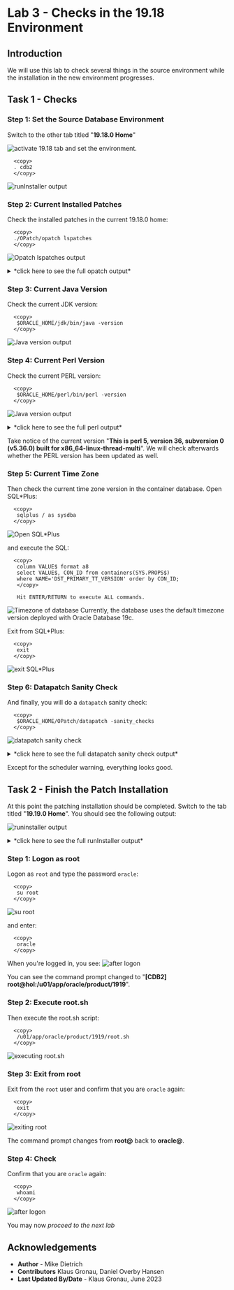 # Lab 3 - Checks in the 19.18 Environment

## Introduction 
We will use this lab to check several things in the source environment while the installation in the new environment progresses.

## Task 1 - Checks

### Step 1: Set the Source Database Environment

Switch to the other tab titled "__19.18.0 Home__" 

![activate 19.18 tab ](./images/19-18-home.png " ")
and set the environment.
  ```
    <copy>
    . cdb2
    </copy>
  ```
  ![runInstaller output ](./images/source-19-18-env.png " ")

### Step 2: Current Installed Patches

Check the installed patches in the current 19.18.0 home:
 
  ```
    <copy>
    ./OPatch/opatch lspatches
    </copy>
  ```
  ![Opatch lspatches output ](./images/opatch-lspatches.png " ")

<details>
 <summary>*click here to see the full opatch output*</summary>

  ``` text
[CDB2] oracle@hol:/u01/app/oracle/product/19
$ ./OPatch/opatch lspatches
35246710;HIGH DIRECT PATH READ AFTER 19.18 DBRU PATCHING
35213579;MERGE ON DATABASE RU 19.18.0.0.0 OF 35037877 35046819
35162446;NEED BEHAVIOR CHANGE TO BE SWITCHED OFF
35160800;GG IE FAILS WITH ORA-14400 AT SYSTEM.LOGMNRC_USER AFTER ORACLE DB UPGRADE TO 19.18DBRU
35156936;ORA-7445 [KFFBNEW()+351]  AFTER CONVERT TO ASM FLEX DISKGROUP
34974052;DIRECT NFS CONNECTION RESET MESSAGES
34879016;ALL SESSIONS HANG DUE TO INST_RCV BUFFER IS NOT GETTING WRITE PERMISSION
34871935;SBI  QUEUE BUILDUP - SESSIONS SPIKE WITH GC CURRENT REQUEST  (6-DEC-2022)
34861493;RESYNC CATALOG FAILED IN ZDLRA CATALOG AFTER PROTECTED DATABASE PATCHED TO 19.17
34810252;SPIN OFF FOR BUG 34808861 [ORA-00600  INTERNAL ERROR CODE, ARGUMENTS  [KFDS_GETSEGREUSEENQ01] TERMINATED ALL DB INSTANCES
34793099;STRESS FA CDB CREATION FAILS ON 19.17 WITH THE ORA-00704  BOOTSTRAP PROCESS FAILURE WHILE OPENING PDB$SEED
34783802;PARALLEL QUERY ON PARTITIONED TABLE RETURNS WRONG RESULT
34557500;CTWR CAUSED MULTIPLE INSTANCES IN HUNG STATE ON THE RAC STANDBY DATABASE
34340632;AQAH  SMART MONITORING &amp; RESILIENCY IN QUEUE KGL MEMORY USAGE
33973908;DBWR NOT PICKING UP WRITES FOR SOME TIME
32727143;TRANSACTION-LEVEL CONTENT ISOLATION FOR TRANSACTION-DURATION GLOBAL TEMPORARY TABLES
31222103;STRESS RAC ATPD FAN EVENTS ARE NOT GETTING PROCESSED WITH 21C GI AND 19.4 DB
34972375;DATAPUMP BUNDLE PATCH 19.18.0.0.0
34786990;OJVM RELEASE UPDATE: 19.18.0.0.230117 (34786990)
34765931;Database Release Update : 19.18.0.0.230117 (34765931)
29585399;OCW RELEASE UPDATE 19.3.0.0.0 (29585399)

OPatch succeeded.
[CDB2] oracle@hol:/u01/app/oracle/product/19
$
  ```
</details>

### Step 3: Current Java Version

Check the current JDK version:
  ```
    <copy>
     $ORACLE_HOME/jdk/bin/java -version
    </copy>
  ```
  ![Java version output ](./images/java-version.png " ")



### Step 4: Current Perl Version

Check the current PERL version:
  ```
    <copy>
     $ORACLE_HOME/perl/bin/perl -version
    </copy>
  ```

![Java version output ](./images/perl-version.png " ")

<details>
 <summary>*click here to see the full perl output*</summary>

  ``` text
[CDB2] oracle@hol:/u01/app/oracle/product/19
$ $ORACLE_HOME/perl/bin/perl -version

This is perl 5, version 36, subversion 0 (v5.36.0) built for x86_64-linux-thread-multi

Copyright 1987-2022, Larry Wall

Perl may be copied only under the terms of either the Artistic License or the
GNU General Public License, which may be found in the Perl 5 source kit.

Complete documentation for Perl, including FAQ lists, should be found on
this system using "man perl" or "perldoc perl".  If you have access to the
Internet, point your browser at https://www.perl.org/, the Perl Home Page.

[CDB2] oracle@hol:/u01/app/oracle/product/19
$
  ```
</details>

Take notice of the current version "__This is perl 5, version 36, subversion 0 (v5.36.0) built for x86_64-linux-thread-multi__". 
We will check afterwards whether the PERL version has been updated as well. </br>


### Step 5: Current Time Zone

Then check the current time zone version in the container database.
Open SQL*Plus:
  ```
    <copy>
     sqlplus / as sysdba
    </copy>
  ```
![Open SQL*Plus](./images/sqlplus-lab3.png " ")

and execute the SQL:
  ```
    <copy>
     column VALUE$ format a8
     select VALUE$, CON_ID from containers(SYS.PROPS$) 
     where NAME='DST_PRIMARY_TT_VERSION' order by CON_ID;
     </copy>

     Hit ENTER/RETURN to execute ALL commands.
  ```
![Timezone of database](./images/dst-cdb.png " ")
Currently, the database uses the default timezone version deployed with Oracle Database 19c.


Exit from SQL*Plus:
  ```
    <copy>
     exit
    </copy>
  ```
![exit SQL*Plus](./images/exit-sqlplus.png " ")

### Step 6: Datapatch Sanity Check

And finally, you will do a `datapatch` sanity check:

  ```
    <copy>
     $ORACLE_HOME/OPatch/datapatch -sanity_checks
    </copy>
  ```

![datapatch sanity check](./images/datapatch-sanity-check.png " ")


<details>
 <summary>*click here to see the full datapatch sanity check output*</summary>

  ``` text
[CDB2] oracle@hol:/u01/app/oracle/product/19
$ $ORACLE_HOME/OPatch/datapatch -sanity_checks
SQL Patching sanity checks version 19.18.0.0.0 on Thu 29 Jun 2023 02:50:33 PM CEST
Copyright (c) 2021, 2023, Oracle.  All rights reserved.

Log file for this invocation: /u01/app/oracle/product/19/cfgtoollogs/sqlpatch/sanity_checks_20230629_145033_5663/sanity_checks_20230629_145033_5663.log

Running checks
Checks completed. Printing report:

Check: DB Components status - OK
Check: PDB Violations - OK
Check: System invalid objects - OK
Check: Tablespace Status - OK
Check: Backup jobs - OK
Check: Temp Datafile exists - OK
Check: Datapump running - OK
Check: Container status - OK
Check: Encryption wallet - OK
Check: Dictionary statistics gathering - OK
Check: Scheduled Jobs - NOT OK (WARNING)
  Message: There are current running or scheduled jobs set to run on the next hour. Scheduled jobs may have an impact when run during patching.
  CDB$ROOT:
    JOB_NAME,NEXT_RUN_DATE,SCHEMA_NAME,STATE
    CLEANUP_ONLINE_IND_BUILD,29-JUN-23 03.31.11.107160 PM +02:00,SYS,SCHEDULED
    CLEANUP_ONLINE_PMO,29-JUN-23 03.31.51.696187 PM +02:00,SYS,SCHEDULED
    CLEANUP_TAB_IOT_PMO,29-JUN-23 03.31.21.515067 PM +02:00,SYS,SCHEDULED
Check: Optim dictionary upgrade parameter - OK
Check: Queryable Inventory locks - OK
Check: Queryable Inventory package - OK
Check: Queryable Inventory external table - OK
Check: Imperva processes - OK
Check: Guardium processes - OK
Check: Locale - OK

Refer to MOS Note and debug log
/u01/app/oracle/product/19/cfgtoollogs/sqlpatch/sanity_checks_20230629_145033_5663/sanity_checks_debug_20230629_145033_5663.log

SQL Patching sanity checks completed on Thu 29 Jun 2023 02:51:07 PM CEST
[CDB2] oracle@hol:/u01/app/oracle/product/19
$
[CDB2] oracle@hol:/u01/app/oracle/product/19
$
  ```
</details>

Except for the scheduler warning, everything looks good.


## Task 2 - Finish the Patch Installation

At this point the patching installation should be completed. Switch to the tab titled "__19.19.0 Home__". You should see the following output:

![runinstaller output](./images/runinstaller-output.png " ")

<details>
 <summary>*click here to see the full runInstaller output*</summary>

  ``` text
[CDB2] oracle@hol:/u01/app/oracle/product/1919
$ ./runInstaller -applyRU /home/oracle/stage/ru/35042068  \
>  -applyOneOffs /home/oracle/stage/ojvm/35050341,/home/oracle/stage/dpbp/35261302,/home/oracle/stage/mrp/35333937/34340632,/home/oracle/stage/mrp/35333937/35012562,/home/oracle/stage/mrp/35333937/35037877,/home/oracle/stage/mrp/35333937/35116995,/home/oracle/stage/mrp/35333937/35225526 \
>    -silent -ignorePrereqFailure -waitforcompletion \
>     oracle.install.option=INSTALL_DB_SWONLY \
>     UNIX_GROUP_NAME=oinstall \
>     INVENTORY_LOCATION=/u01/app/oraInventory \
>     ORACLE_HOME=/u01/app/oracle/product/1919 \
>     ORACLE_BASE=/u01/app/oracle \
>     oracle.install.db.InstallEdition=EE \
>     oracle.install.db.OSDBA_GROUP=dba \
>     oracle.install.db.OSOPER_GROUP=dba \
>     oracle.install.db.OSBACKUPDBA_GROUP=dba \
>     oracle.install.db.OSDGDBA_GROUP=dba \
>     oracle.install.db.OSKMDBA_GROUP=dba \
>     oracle.install.db.OSRACDBA_GROUP=dba \
>     SECURITY_UPDATES_VIA_MYORACLESUPPORT=false \
>     DECLINE_SECURITY_UPDATES=true

Preparing the home to patch...
Applying the patch /home/oracle/stage/ru/35042068...
Successfully applied the patch.
Applying the patch /home/oracle/stage/ojvm/35050341...
Successfully applied the patch.
Applying the patch /home/oracle/stage/dpbp/35261302...
Successfully applied the patch.
Applying the patch /home/oracle/stage/mrp/35333937/34340632...
Successfully applied the patch.
Applying the patch /home/oracle/stage/mrp/35333937/35012562...
Successfully applied the patch.
Applying the patch /home/oracle/stage/mrp/35333937/35037877...
Successfully applied the patch.
Applying the patch /home/oracle/stage/mrp/35333937/35116995...
Successfully applied the patch.
Applying the patch /home/oracle/stage/mrp/35333937/35225526...
Successfully applied the patch.
The log can be found at: /u01/app/oraInventory/logs/InstallActions2023-06-29_12-40-26PM/installerPatchActions_2023-06-29_12-40-26PM.log
Launching Oracle Database Setup Wizard...

The response file for this session can be found at:
 /u01/app/oracle/product/1919/install/response/db_2023-06-29_12-40-26PM.rsp

You can find the log of this install session at:
 /u01/app/oraInventory/logs/InstallActions2023-06-29_12-40-26PM/installActions2023-06-29_12-40-26PM.log

As a root user, execute the following script(s):
	1. /u01/app/oracle/product/1919/root.sh

Execute /u01/app/oracle/product/1919/root.sh on the following nodes:
[hol]


Successfully Setup Software.
[CDB2] oracle@hol:/u01/app/oracle/product/1919
$
  ```
</details>

### Step 1: Logon as root

Logon as `root` and type the password `oracle`:
  ```
    <copy>
     su root
    </copy>
  ```
![su root](./images/sudo-root.png " ")

and enter:
  ```
    <copy>
     oracle
    </copy>
  ```
When you're logged in, you see:
![after logon](./images/root-logon.png " ")

You can see the command prompt changed to "__[CDB2] root@hol:/u01/app/oracle/product/1919__".

### Step 2: Execute root.sh

Then execute the root.sh script:
  ```
    <copy>
     /u01/app/oracle/product/1919/root.sh
    </copy>
  ```
![executing root.sh](./images/root-sh.png " ")



### Step 3: Exit from root

Exit from the `root` user and confirm that you are `oracle` again:

  ```
    <copy>
     exit
    </copy>
  ```

![exiting root](./images/exit-root.png " ")

The command prompt changes from __root@__ back to __oracle@__.

### Step 4: Check

Confirm that you are `oracle` again:

  ```
    <copy>
     whoami
    </copy>
  ```
![after logon](./images/whoami-oracle.png " ")

You may now *proceed to the next lab*



## Acknowledgements
* **Author** - Mike Dietrich 
* **Contributors** Klaus Gronau, Daniel Overby Hansen  
* **Last Updated By/Date** - Klaus Gronau, June 2023